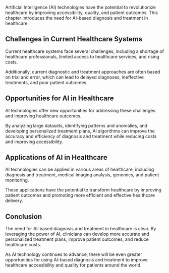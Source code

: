 
Artificial Intelligence (AI) technologies have the potential to revolutionize healthcare by improving accessibility, quality, and patient outcomes. This chapter introduces the need for AI-based diagnosis and treatment in healthcare.

Challenges in Current Healthcare Systems
----------------------------------------

Current healthcare systems face several challenges, including a shortage of healthcare professionals, limited access to healthcare services, and rising costs.

Additionally, current diagnostic and treatment approaches are often based on trial and error, which can lead to delayed diagnoses, ineffective treatments, and poor patient outcomes.

Opportunities for AI in Healthcare
----------------------------------

AI technologies offer new opportunities for addressing these challenges and improving healthcare outcomes.

By analyzing large datasets, identifying patterns and anomalies, and developing personalized treatment plans, AI algorithms can improve the accuracy and efficiency of diagnosis and treatment while reducing costs and improving accessibility.

Applications of AI in Healthcare
--------------------------------

AI technologies can be applied in various areas of healthcare, including diagnosis and treatment, medical imaging analysis, genomics, and patient monitoring.

These applications have the potential to transform healthcare by improving patient outcomes and promoting more efficient and effective healthcare delivery.

Conclusion
----------

The need for AI-based diagnosis and treatment in healthcare is clear. By leveraging the power of AI, clinicians can develop more accurate and personalized treatment plans, improve patient outcomes, and reduce healthcare costs.

As AI technology continues to advance, there will be even greater opportunities for using AI-based diagnosis and treatment to improve healthcare accessibility and quality for patients around the world.
